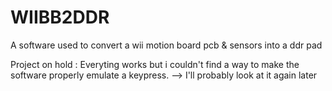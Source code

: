 # WIIBB2DDR
A software used to convert a wii motion board pcb &amp; sensors into a ddr pad

Project on hold : Everyting works but i couldn't find a way to make the software properly emulate a keypress.
--> I'll probably look at it again later
